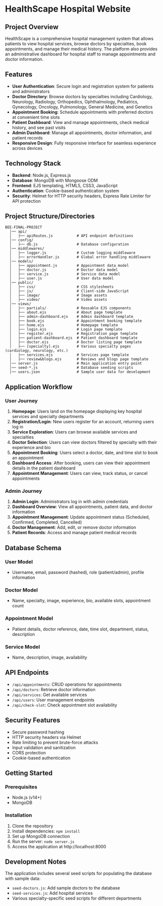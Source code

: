 # HealthScape Hospital Website

## Project Overview
HealthScape is a comprehensive hospital management system that allows patients to view hospital services, browse doctors by specialties, book appointments, and manage their medical history. The platform also provides an administrative dashboard for hospital staff to manage appointments and doctor information.

## Features
- **User Authentication**: Secure login and registration system for patients and administrators
- **Doctor Directory**: Browse doctors by specialties including Cardiology, Neurology, Radiology, Orthopedics, Ophthalmology, Pediatrics, Gynecology, Oncology, Pulmonology, General Medicine, and Genetics
- **Appointment Booking**: Schedule appointments with preferred doctors at convenient time slots
- **Patient Dashboard**: View and manage appointments, check medical history, and see past visits
- **Admin Dashboard**: Manage all appointments, doctor information, and patient records
- **Responsive Design**: Fully responsive interface for seamless experience across devices

## Technology Stack
- **Backend**: Node.js, Express.js
- **Database**: MongoDB with Mongoose ODM
- **Frontend**: EJS templating, HTML5, CSS3, JavaScript
- **Authentication**: Cookie-based authentication system
- **Security**: Helmet for HTTP security headers, Express Rate Limiter for API protection

## Project Structure/Directories
```
BEE-FINAL-PROJECT
  │── api/
  │   ├── apiRoutes.js           # API endpoint definitions
  │── config/
  │   ├── db.js                  # Database configuration
  │── middlewares/
  │   ├── logger.js              # Custom logging middleware
  │   ├── errorHandler.js        # Global error handling middleware
  │── models/
  │   ├── appointment.js         # Appointment data model
  │   ├── doctor.js              # Doctor data model
  │   ├── service.js             # Service data model
  │   ├── user.js                # User data model
  │── public/
  │   ├── css/                   # CSS stylesheets
  │   ├── js/                    # Client-side JavaScript
  │   ├── image/                 # Image assets
  │   ├── video/                 # Video assets
  │── views/
  │   ├── partials/              # Reusable EJS components
  │   ├── about.ejs              # About page template
  │   ├── admin-dashboard.ejs    # Admin dashboard template
  │   ├── book.ejs               # Appointment booking template
  │   ├── home.ejs               # Homepage template
  │   ├── login.ejs              # Login page template
  │   ├── register.ejs           # Registration page template
  │   ├── patient-dashboard.ejs  # Patient dashboard template
  │   ├── doctor.ejs             # Doctor listing page template
  │   ├── [specialty].ejs        # Various specialty pages (cardiology, neurology, etc.)
  │   ├── services.ejs           # Services page template
  │   ├── review&blogs.ejs       # Reviews and blogs page template
  │── server.js                  # Main application entry point
  │── seed-*.js                  # Database seeding scripts
  │── users.json                 # Sample user data for development
```

## Application Workflow

### User Journey
1. **Homepage**: Users land on the homepage displaying key hospital services and specialty departments
2. **Registration/Login**: New users register for an account, returning users log in
3. **Service Exploration**: Users can browse available services and specialties
4. **Doctor Selection**: Users can view doctors filtered by specialty with their experience and bio
5. **Appointment Booking**: Users select a doctor, date, and time slot to book an appointment
6. **Dashboard Access**: After booking, users can view their appointment details in the patient dashboard
7. **Appointment Management**: Users can view, track status, or cancel appointments

### Admin Journey
1. **Admin Login**: Administrators log in with admin credentials
2. **Dashboard Overview**: View all appointments, patient data, and doctor information
3. **Appointment Management**: Update appointment status (Scheduled, Confirmed, Completed, Cancelled)
4. **Doctor Management**: Add, edit, or remove doctor information
5. **Patient Records**: Access and manage patient medical records

## Database Schema

### User Model
- Username, email, password (hashed), role (patient/admin), profile information

### Doctor Model
- Name, specialty, image, experience, bio, available slots, appointment count

### Appointment Model
- Patient details, doctor reference, date, time slot, department, status, description

### Service Model
- Name, description, image, availability

## API Endpoints
- `/api/appointments`: CRUD operations for appointments
- `/api/doctors`: Retrieve doctor information
- `/api/services`: Get available services
- `/api/users`: User management endpoints
- `/api/check-slot`: Check appointment slot availability

## Security Features
- Secure password hashing
- HTTP security headers via Helmet
- Rate limiting to prevent brute-force attacks
- Input validation and sanitization
- CORS protection
- Cookie-based authentication

## Getting Started

### Prerequisites
- Node.js (v14+)
- MongoDB

### Installation
1. Clone the repository
2. Install dependencies: `npm install`
3. Set up MongoDB connection
4. Run the server: `node server.js`
5. Access the application at http://localhost:8000

## Development Notes
The application includes several seed scripts for populating the database with sample data:
- `seed-doctors.js`: Add sample doctors to the database
- `seed-services.js`: Add hospital services
- Various specialty-specific seed scripts for different departments


